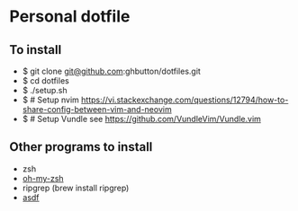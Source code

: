 # Personal dotfile
## To install
- $ git clone git@github.com:ghbutton/dotfiles.git
- $ cd dotfiles
- $ ./setup.sh
- $ # Setup nvim https://vi.stackexchange.com/questions/12794/how-to-share-config-between-vim-and-neovim
- $ # Setup Vundle see https://github.com/VundleVim/Vundle.vim

## Other programs to install
- zsh
- [oh-my-zsh](https://ohmyz.sh/)
- ripgrep (brew install ripgrep)
- [asdf](https://github.com/asdf-vm/asdf)
